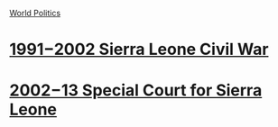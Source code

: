 [World Politics](../World%20Politics)
# [1991−2002 Sierra Leone Civil War](1991−2002%20Sierra%20Leone%20Civil%20War)  
# [2002−13 Special Court for Sierra Leone](2002−13%20Special%20Court%20for%20Sierra%20Leone)  